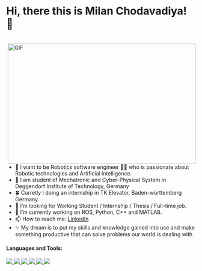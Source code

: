 # Hi, there this is Milan Chodavadiya! 👋

<br>
<img align="right" alt="GIF" src="https://www.iihglobal.com/wp-content/uploads/2019/02/dcsad-1.gif" width="500" height="320" />

- 💙 I want to be Robotics software engineer 👨‍💻 who is passionate about Robotic technologies and Artificial Intelligence.
- 🌱 I am student of Mechatronic and Cyber-Physical System in Deggendorf Institute of Technology, Germany
- 🍀 Curretly I doing an internship in TK Elevator, Baden-württemberg Germany.
- 🤔 I’m looking for Working Student / Internship / Thesis / Full-time job.
- 🔭 I’m currently working on ROS, Python, C++  and MATLAB.
- 📫 How to reach me: [LinkedIn](https://www.linkedin.com/in/milan-chodavadiya-2a9487188/)
- ✨ My dream is to put my skills and knowledge gained into use and make something productive that can solve problems our world is dealing with

#### Languages and Tools:

<P align="left">
  
<a href="https://expressjs.com" target="_blank"> <img src="https://img.icons8.com/color/48/000000/python--v2.png"/> </a> </a> 
<a href="https://expressjs.com" target="_blank"> <img src="https://img.icons8.com/external-becris-flat-becris/64/000000/external-machine-learning-data-science-becris-flat-becris.png"/> </a>
<a href="https://expressjs.com" target="_blank"> <img src="https://img.icons8.com/external-becris-flat-becris/64/000000/external-deep-learning-artificial-intelligence-becris-flat-becris.png"/> </a>
<a href="https://expressjs.com" target="_blank"> <img src="https://img.icons8.com/color/48/000000/opencv.png"/> </a>
<a href="https://expressjs.com" target="_blank"> <img src="https://img.icons8.com/color/48/000000/artificial-intelligence.png"/> </a>
<a href="https://expressjs.com" target="_blank"> <img src="https://img.icons8.com/color/48/000000/tensorflow.png"/> </a>  
